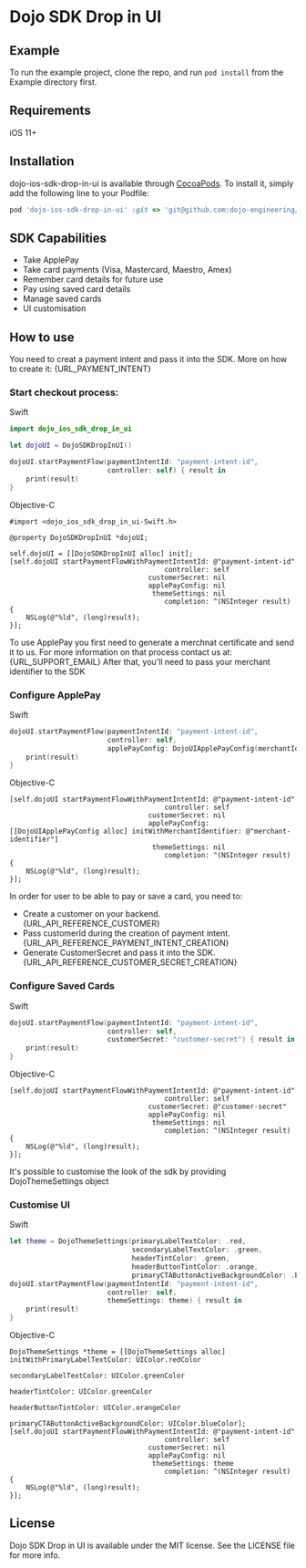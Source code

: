 # Dojo SDK Drop in UI

## Example

To run the example project, clone the repo, and run `pod install` from the Example directory first.

## Requirements

iOS 11+

## Installation

dojo-ios-sdk-drop-in-ui is available through [CocoaPods](https://cocoapods.org). To install
it, simply add the following line to your Podfile:

```ruby
pod 'dojo-ios-sdk-drop-in-ui' :git => 'git@github.com:dojo-engineering/dojo-ios-sdk-drop-in-ui.git', :tag => '1.0.0'
```

## SDK Capabilities
- Take ApplePay
- Take card payments (Visa, Mastercard, Maestro, Amex)
- Remember card details for future use
- Pay using saved card details
- Manage saved cards 
- UI customisation

## How to use

You need to creat a payment intent and pass it into the SDK. More on how to create it: {URL_PAYMENT_INTENT}

### Start checkout process:
Swift
```swift
import dojo_ios_sdk_drop_in_ui

let dojoUI = DojoSDKDropInUI()

dojoUI.startPaymentFlow(paymentIntentId: "payment-intent-id",
                        controller: self) { result in
    print(result)
}
```
Objective-C
```objc
#import <dojo_ios_sdk_drop_in_ui-Swift.h>

@property DojoSDKDropInUI *dojoUI;

self.dojoUI = [[DojoSDKDropInUI alloc] init];
[self.dojoUI startPaymentFlowWithPaymentIntentId: @"payment-intent-id"
                                      controller: self
                                  customerSecret: nil
                                  applePayConfig: nil
                                   themeSettings: nil
                                      completion: ^(NSInteger result) {
    NSLog(@"%ld", (long)result);
}];
```

To use ApplePay you first need to generate a merchnat certificate and send it to us. For more information on that process contact us at: {URL_SUPPORT_EMAIL}
After that, you'll need to pass your merchant identifier to the SDK

### Configure ApplePay
Swift
```swift
dojoUI.startPaymentFlow(paymentIntentId: "payment-intent-id",
                        controller: self,
                        applePayConfig: DojoUIApplePayConfig(merchantIdentifier: "merchant-identifier")) { result in
    print(result)
}
```
Objective-C
```objc
[self.dojoUI startPaymentFlowWithPaymentIntentId: @"payment-intent-id"
                                      controller: self
                                  customerSecret: nil
                                  applePayConfig: [[DojoUIApplePayConfig alloc] initWithMerchantIdentifier: @"merchant-identifier"]
                                   themeSettings: nil
                                      completion: ^(NSInteger result) {
    NSLog(@"%ld", (long)result);
}];
```

In order for user to be able to pay or save a card, you need to:
- Create a customer on your backend. {URL_API_REFERENCE_CUSTOMER}
- Pass customerId during the creation of payment intent. {URL_API_REFERENCE_PAYMENT_INTENT_CREATION}
- Generate CustomerSecret and pass it into the SDK. {URL_API_REFERENCE_CUSTOMER_SECRET_CREATION}

### Configure Saved Cards
Swift
```swift
dojoUI.startPaymentFlow(paymentIntentId: "payment-intent-id",
                        controller: self,
                        customerSecret: "customer-secret") { result in
    print(result)
}
```
Objective-C
```objc
[self.dojoUI startPaymentFlowWithPaymentIntentId: @"payment-intent-id"
                                      controller: self
                                  customerSecret: @"customer-secret"
                                  applePayConfig: nil
                                   themeSettings: nil
                                      completion: ^(NSInteger result) {
    NSLog(@"%ld", (long)result);
}];
```
It's possible to customise the look of the sdk by providing DojoThemeSettings object

### Customise UI
Swift
```swift
let theme = DojoThemeSettings(primaryLabelTextColor: .red,
                              secondaryLabelTextColor: .green,
                              headerTintColor: .green,
                              headerButtonTintColor: .orange,
                              primaryCTAButtonActiveBackgroundColor: .blue)
dojoUI.startPaymentFlow(paymentIntentId: "payment-intent-id",
                        controller: self,
                        themeSettings: theme) { result in
    print(result)
}
```
Objective-C
```objc
DojoThemeSettings *theme = [[DojoThemeSettings alloc] initWithPrimaryLabelTextColor: UIColor.redColor
                                                            secondaryLabelTextColor: UIColor.greenColor
                                                                    headerTintColor: UIColor.greenColor
                                                              headerButtonTintColor: UIColor.orangeColor
                                              primaryCTAButtonActiveBackgroundColor: UIColor.blueColor];
[self.dojoUI startPaymentFlowWithPaymentIntentId: @"payment-intent-id"
                                      controller: self
                                  customerSecret: nil
                                  applePayConfig: nil
                                   themeSettings: theme
                                      completion: ^(NSInteger result) {
    NSLog(@"%ld", (long)result);
}];
```

## License

Dojo SDK Drop in UI is available under the MIT license. See the LICENSE file for more info.
